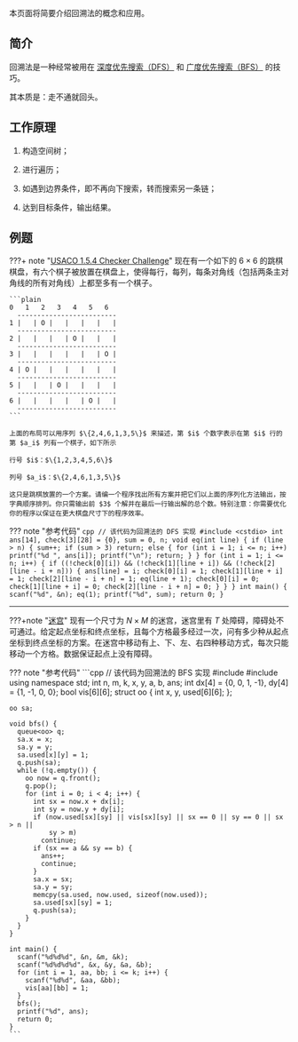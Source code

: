 本页面将简要介绍回溯法的概念和应用。

## 简介

回溯法是一种经常被用在 [深度优先搜索（DFS）](./dfs.md) 和 [广度优先搜索（BFS）](./bfs.md) 的技巧。

其本质是：走不通就回头。

## 工作原理

1. 构造空间树；

2. 进行遍历；

3. 如遇到边界条件，即不再向下搜索，转而搜索另一条链；

4. 达到目标条件，输出结果。

## 例题

???+ note "[USACO 1.5.4 Checker Challenge](https://www.luogu.com.cn/problem/P1219)"
    现在有一个如下的 $6 \times 6$ 的跳棋棋盘，有六个棋子被放置在棋盘上，使得每行，每列，每条对角线（包括两条主对角线的所有对角线）上都至多有一个棋子。
    
    ```plain
    0   1   2   3   4   5   6
      -------------------------
    1 |   | O |   |   |   |   |
      -------------------------
    2 |   |   |   | O |   |   |
      -------------------------
    3 |   |   |   |   |   | O |
      -------------------------
    4 | O |   |   |   |   |   |
      -------------------------
    5 |   |   | O |   |   |   |
      -------------------------
    6 |   |   |   |   | O |   |
      -------------------------
    ```
    
    上面的布局可以用序列 $\{2,4,6,1,3,5\}$ 来描述，第 $i$ 个数字表示在第 $i$ 行的第 $a_i$ 列有一个棋子，如下所示
    
    行号 $i$：$\{1,2,3,4,5,6\}$
    
    列号 $a_i$：$\{2,4,6,1,3,5\}$
    
    这只是跳棋放置的一个方案。请编一个程序找出所有方案并把它们以上面的序列化方法输出，按字典顺序排列。你只需输出前 $3$ 个解并在最后一行输出解的总个数。特别注意：你需要优化你的程序以保证在更大棋盘尺寸下的程序效率。

??? note "参考代码"
    ```cpp
    // 该代码为回溯法的 DFS 实现
    #include <cstdio>
    int ans[14], check[3][28] = {0}, sum = 0, n;
    void eq(int line) {
      if (line > n) {
        sum++;
        if (sum > 3)
          return;
        else {
          for (int i = 1; i <= n; i++) printf("%d ", ans[i]);
          printf("\n");
          return;
        }
      }
      for (int i = 1; i <= n; i++) {
        if ((!check[0][i]) && (!check[1][line + i]) && (!check[2][line - i + n])) {
          ans[line] = i;
          check[0][i] = 1;
          check[1][line + i] = 1;
          check[2][line - i + n] = 1;
          eq(line + 1);
          check[0][i] = 0;
          check[1][line + i] = 0;
          check[2][line - i + n] = 0;
        }
      }
    }
    int main() {
      scanf("%d", &n);
      eq(1);
      printf("%d", sum);
      return 0;
    }
    ```

* * *

???+note "[迷宫](https://www.luogu.com.cn/problem/P1605)"
    现有一个尺寸为 $N \times M$ 的迷宫，迷宫里有 $T$ 处障碍，障碍处不可通过。给定起点坐标和终点坐标，且每个方格最多经过一次，问有多少种从起点坐标到终点坐标的方案。在迷宫中移动有上、下、左、右四种移动方式，每次只能移动一个方格。数据保证起点上没有障碍。

??? note "参考代码"
    ```cpp
    // 该代码为回溯法的 BFS 实现
    #include <cstdio>
    #include <queue>
    using namespace std;
    int n, m, k, x, y, a, b, ans;
    int dx[4] = {0, 0, 1, -1}, dy[4] = {1, -1, 0, 0};
    bool vis[6][6];
    struct oo {
      int x, y, used[6][6];
    };
    
    oo sa;
    
    void bfs() {
      queue<oo> q;
      sa.x = x;
      sa.y = y;
      sa.used[x][y] = 1;
      q.push(sa);
      while (!q.empty()) {
        oo now = q.front();
        q.pop();
        for (int i = 0; i < 4; i++) {
          int sx = now.x + dx[i];
          int sy = now.y + dy[i];
          if (now.used[sx][sy] || vis[sx][sy] || sx == 0 || sy == 0 || sx > n ||
              sy > m)
            continue;
          if (sx == a && sy == b) {
            ans++;
            continue;
          }
          sa.x = sx;
          sa.y = sy;
          memcpy(sa.used, now.used, sizeof(now.used));
          sa.used[sx][sy] = 1;
          q.push(sa);
        }
      }
    }
    
    int main() {
      scanf("%d%d%d", &n, &m, &k);
      scanf("%d%d%d%d", &x, &y, &a, &b);
      for (int i = 1, aa, bb; i <= k; i++) {
        scanf("%d%d", &aa, &bb);
        vis[aa][bb] = 1;
      }
      bfs();
      printf("%d", ans);
      return 0;
    }
    ```
